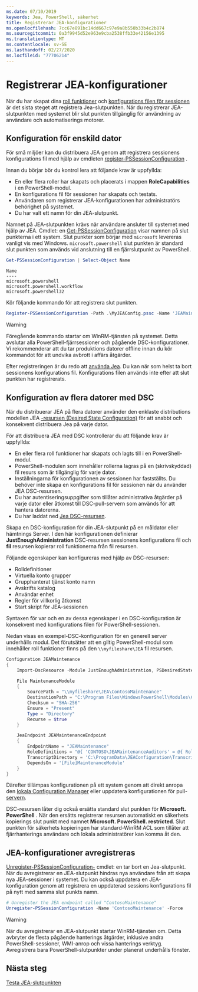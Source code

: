 ```yaml
---
ms.date: 07/10/2019
keywords: Jea, PowerShell, säkerhet
title: Registrerar JEA-konfigurationer
ms.openlocfilehash: 7cc67e891bc14dd667c97e9a8b550b33b4c2b874
ms.sourcegitcommit: 0a3f9945d52e963e9cba2538ffb33e42156e1395
ms.translationtype: MT
ms.contentlocale: sv-SE
ms.lasthandoff: 02/27/2020
ms.locfileid: "77706214"
---
```

# <a name="registering-jea-configurations"></a>Registrerar JEA-konfigurationer

När du har skapat dina [roll funktioner](role-capabilities.md) och [konfigurations filen för sessionen](session-configurations.md) är det sista steget att registrera Jea-slutpunkten. När du registrerar JEA-slutpunkten med systemet blir slut punkten tillgänglig för användning av användare och automatiserings motorer.

## <a name="single-machine-configuration"></a>Konfiguration för enskild dator

För små miljöer kan du distribuera JEA genom att registrera sessionens konfigurations fil med hjälp av cmdleten [register-PSSessionConfiguration](/powershell/module/microsoft.powershell.core/register-pssessionconfiguration) .

Innan du börjar bör du kontrol lera att följande krav är uppfyllda:

- En eller flera roller har skapats och placerats i mappen **RoleCapabilities** i en PowerShell-modul.
- En konfigurations fil för sessionen har skapats och testats.
- Användaren som registrerar JEA-konfigurationen har administratörs behörighet på systemet.
- Du har valt ett namn för din JEA-slutpunkt.

Namnet på JEA-slutpunkten krävs när användare ansluter till systemet med hjälp av JEA. Cmdlet: en [Get-PSSessionConfiguration](/powershell/module/microsoft.powershell.core/get-pssessionconfiguration) visar namnen på slut punkterna i ett system. Slut punkter som börjar med `microsoft` levereras vanligt vis med Windows. `microsoft.powershell` slut punkten är standard slut punkten som används vid anslutning till en fjärrslutpunkt av PowerShell.

```powershell
Get-PSSessionConfiguration | Select-Object Name
```

```Output
Name
----
microsoft.powershell
microsoft.powershell.workflow
microsoft.powershell32
```

Kör följande kommando för att registrera slut punkten.

```powershell
Register-PSSessionConfiguration -Path .\MyJEAConfig.pssc -Name 'JEAMaintenance' -Force
```

> [!WARNING]
> Föregående kommando startar om WinRM-tjänsten på systemet. Detta avslutar alla PowerShell-fjärrsessioner och pågående DSC-konfigurationer. Vi rekommenderar att du tar produktions datorer offline innan du kör kommandot för att undvika avbrott i affärs åtgärder.

Efter registreringen är du redo att [använda Jea](using-jea.md). Du kan när som helst ta bort sessionens konfigurations fil. Konfigurations filen används inte efter att slut punkten har registrerats.

## <a name="multi-machine-configuration-with-dsc"></a>Konfiguration av flera datorer med DSC

När du distribuerar JEA på flera datorer använder den enklaste distributions modellen JEA [-resursen (Desired State Configuration)](../../../dsc/overview/overview.md) för att snabbt och konsekvent distribuera Jea på varje dator.

För att distribuera JEA med DSC kontrollerar du att följande krav är uppfyllda:

- En eller flera roll funktioner har skapats och lagts till i en PowerShell-modul.
- PowerShell-modulen som innehåller rollerna lagras på en (skrivskyddad) fil resurs som är tillgänglig för varje dator.
- Inställningarna för konfigurationen av sessionen har fastställts. Du behöver inte skapa en konfigurations fil för sessionen när du använder JEA DSC-resursen.
- Du har autentiseringsuppgifter som tillåter administrativa åtgärder på varje dator eller åtkomst till DSC-pull-servern som används för att hantera datorerna.
- Du har laddat ned [Jea DSC-resursen](https://github.com/powershell/JEA/tree/master/DSC%20Resource).

Skapa en DSC-konfiguration för din JEA-slutpunkt på en måldator eller hämtnings Server. I den här konfigurationen definierar **JustEnoughAdministration** DSC-resursen sessionens konfigurations fil och **fil** resursen kopierar roll funktionerna från fil resursen.

Följande egenskaper kan konfigureras med hjälp av DSC-resursen:

- Rolldefinitioner
- Virtuella konto grupper
- Grupphanterat tjänst konto namn
- Avskrifts katalog
- Användar enhet
- Regler för villkorlig åtkomst
- Start skript för JEA-sessionen

Syntaxen för var och en av dessa egenskaper i en DSC-konfiguration är konsekvent med konfigurations filen för PowerShell-sessionen.

Nedan visas en exempel-DSC-konfiguration för en generell server underhålls modul. Det förutsätter att en giltig PowerShell-modul som innehåller roll funktioner finns på den `\\myfileshare\JEA` fil resursen.

```powershell
Configuration JEAMaintenance
{
    Import-DscResource -Module JustEnoughAdministration, PSDesiredStateConfiguration

    File MaintenanceModule
    {
        SourcePath = "\\myfileshare\JEA\ContosoMaintenance"
        DestinationPath = "C:\Program Files\WindowsPowerShell\Modules\ContosoMaintenance"
        Checksum = "SHA-256"
        Ensure = "Present"
        Type = "Directory"
        Recurse = $true
    }

    JeaEndpoint JEAMaintenanceEndpoint
    {
        EndpointName = "JEAMaintenance"
        RoleDefinitions = "@{ 'CONTOSO\JEAMaintenanceAuditors' = @{ RoleCapabilities = 'GeneralServerMaintenance-Audit' }; 'CONTOSO\JEAMaintenanceAdmins' = @{ RoleCapabilities = 'GeneralServerMaintenance-Audit', 'GeneralServerMaintenance-Admin' } }"
        TranscriptDirectory = 'C:\ProgramData\JEAConfiguration\Transcripts'
        DependsOn = '[File]MaintenanceModule'
    }
}
```

Därefter tillämpas konfigurationen på ett system genom att direkt anropa den [lokala Configuration Manager](/powershell/scripting/dsc/managing-nodes/metaConfig) eller uppdatera konfigurationen för pull- [servern](/powershell/scripting/dsc/pull-server/pullServer).

DSC-resursen låter dig också ersätta standard slut punkten för **Microsoft. PowerShell** . När den ersätts registrerar resursen automatiskt en säkerhets kopierings slut punkt med namnet **Microsoft. PowerShell. restricted**. Slut punkten för säkerhets kopieringen har standard-WinRM ACL som tillåter att fjärrhanterings användare och lokala administratörer kan komma åt den.

## <a name="unregistering-jea-configurations"></a>JEA-konfigurationer avregistreras

[Unregister-PSSessionConfiguration-](/powershell/module/microsoft.powershell.core/Unregister-PSSessionConfiguration) cmdlet: en tar bort en Jea-slutpunkt. När du avregistrerar en JEA-slutpunkt hindras nya användare från att skapa nya JEA-sessioner i systemet. Du kan också uppdatera en JEA-konfiguration genom att registrera en uppdaterad sessions konfigurations fil på nytt med samma slut punkts namn.

```powershell
# Unregister the JEA endpoint called "ContosoMaintenance"
Unregister-PSSessionConfiguration -Name 'ContosoMaintenance' -Force
```

> [!WARNING]
> När du avregistrerar en JEA-slutpunkt startar WinRM-tjänsten om. Detta avbryter de flesta pågående hanterings åtgärder, inklusive andra PowerShell-sessioner, WMI-anrop och vissa hanterings verktyg. Avregistrera bara PowerShell-slutpunkter under planerat underhålls fönster.

## <a name="next-steps"></a>Nästa steg

[Testa JEA-slutpunkten](using-jea.md)
